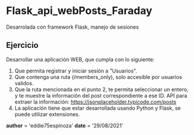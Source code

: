 # Flask_api_webPosts_Faraday
Desarrolada con framework Flask, manejo de sesiones

## Ejercicio
Desarrollar una aplicación WEB, que cumpla con lo siguiente:
1. Que permita registrar y iniciar sesión a "Usuarios".
2. Que contenga una ruta (/members_only), solo accesible por usuarios validos.
3. Que la ruta mencionada en el punto 2, te permita seleccionar un entero, y te muestre la información del post correspondiente a ese ID.
API para extraer la información: https://jsonplaceholder.typicode.com/posts
4. La aplicación tiene que estar desarrollada usando Python y Flask, se puede utilizar extensiones.

__author__ = 'eddie75espinoza'
__date__ = '29/08/2021'
